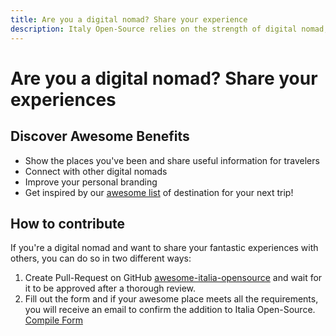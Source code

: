 ```yaml
---
title: Are you a digital nomad? Share your experience
description: Italy Open-Source relies on the strength of digital nomad, find out who has contributed to this project, and how you can contribute too
---
```


# Are you a digital nomad? Share your experiences

## Discover Awesome Benefits

- Show the places you've been and share useful information for travelers
- Connect with other digital nomads
- Improve your personal branding
- Get inspired by our [awesome list](/digital-nomads) of destination for your next trip!

## How to contribute

If you're a digital nomad and want to share your fantastic experiences with others, you can do so in two different ways:

1. Create Pull-Request on GitHub [awesome-italia-opensource](https://github.com/italia-opensource/awesome-italia-opensource) and wait for it to be approved after a thorough review.
2. Fill out the form and if your awesome place meets all the requirements, you will receive an email to confirm the addition to Italia Open-Source. [Compile Form](https://forms.gle/DD33TrCVw7pvXgpC9)